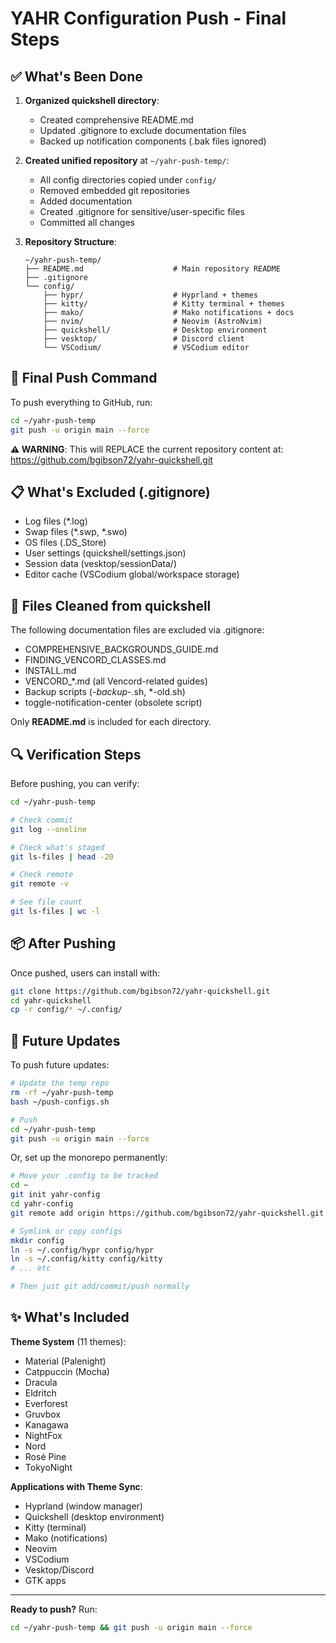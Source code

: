 # YAHR Configuration Push - Final Steps

## ✅ What's Been Done

1. **Organized quickshell directory**:
   - Created comprehensive README.md
   - Updated .gitignore to exclude documentation files
   - Backed up notification components (.bak files ignored)

2. **Created unified repository** at `~/yahr-push-temp/`:
   - All config directories copied under `config/`
   - Removed embedded git repositories
   - Added documentation
   - Created .gitignore for sensitive/user-specific files
   - Committed all changes

3. **Repository Structure**:
   ```
   ~/yahr-push-temp/
   ├── README.md                    # Main repository README
   ├── .gitignore
   └── config/
       ├── hypr/                    # Hyprland + themes
       ├── kitty/                   # Kitty terminal + themes
       ├── mako/                    # Mako notifications + docs
       ├── nvim/                    # Neovim (AstroNvim)
       ├── quickshell/              # Desktop environment
       ├── vesktop/                 # Discord client
       └── VSCodium/                # VSCodium editor
   ```

## 🚀 Final Push Command

To push everything to GitHub, run:

```bash
cd ~/yahr-push-temp
git push -u origin main --force
```

**⚠️ WARNING**: This will REPLACE the current repository content at:
https://github.com/bgibson72/yahr-quickshell.git

## 📋 What's Excluded (.gitignore)

- Log files (*.log)
- Swap files (*.swp, *.swo)
- OS files (.DS_Store)
- User settings (quickshell/settings.json)
- Session data (vesktop/sessionData/)
- Editor cache (VSCodium global/workspace storage)

## 📝 Files Cleaned from quickshell

The following documentation files are excluded via .gitignore:
- COMPREHENSIVE_BACKGROUNDS_GUIDE.md
- FINDING_VENCORD_CLASSES.md
- INSTALL.md
- VENCORD_*.md (all Vencord-related guides)
- Backup scripts (*-backup-*.sh, *-old.sh)
- toggle-notification-center (obsolete script)

Only **README.md** is included for each directory.

## 🔍 Verification Steps

Before pushing, you can verify:

```bash
cd ~/yahr-push-temp

# Check commit
git log --oneline

# Check what's staged
git ls-files | head -20

# Check remote
git remote -v

# See file count
git ls-files | wc -l
```

## 📦 After Pushing

Once pushed, users can install with:

```bash
git clone https://github.com/bgibson72/yahr-quickshell.git
cd yahr-quickshell
cp -r config/* ~/.config/
```

## 🔄 Future Updates

To push future updates:

```bash
# Update the temp repo
rm -rf ~/yahr-push-temp
bash ~/push-configs.sh

# Push
cd ~/yahr-push-temp
git push -u origin main --force
```

Or, set up the monorepo permanently:

```bash
# Move your .config to be tracked
cd ~
git init yahr-config
cd yahr-config
git remote add origin https://github.com/bgibson72/yahr-quickshell.git

# Symlink or copy configs
mkdir config
ln -s ~/.config/hypr config/hypr
ln -s ~/.config/kitty config/kitty
# ... etc

# Then just git add/commit/push normally
```

## ✨ What's Included

**Theme System** (11 themes):
- Material (Palenight)
- Catppuccin (Mocha)
- Dracula
- Eldritch  
- Everforest
- Gruvbox
- Kanagawa
- NightFox
- Nord
- Rosé Pine
- TokyoNight

**Applications with Theme Sync**:
- Hyprland (window manager)
- Quickshell (desktop environment)
- Kitty (terminal)
- Mako (notifications)  
- Neovim
- VSCodium
- Vesktop/Discord
- GTK apps

---

**Ready to push?** Run:
```bash
cd ~/yahr-push-temp && git push -u origin main --force
```
